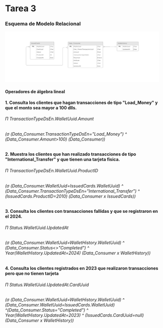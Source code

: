 # Tarea 3
### Esquema de Modelo Relacional

![Tarea 3](Tarea3_Diagrama.png)

#### Operadores de álgebra lineal
**1. Consulta los clientes que hagan transacciones de tipo "Load_Money" y que el monto sea mayor a 100 dlls.**

###### Π TransactionTypeDsEn.WalletUuid.Amount 
###### (σ (Data_Consumer.TransactionTypeDsEn="Load_Money") ^ (Data_Consumer.Amount>100) (Data_Consumer))
    
**2. Muestra los clientes que han realizado transacciones de tipo "International_Transfer" y que tienen una tarjeta fisica.**

###### Π TransactionTypeDsEn.WalletUuid.ProductID 
###### (σ (Data_Consumer.WalletUuid=IssuedCards.WalletUuid) ^ (Data_Consumer.TransactionTypeDsEn="International_Transfer") ^ (IssuedCards.ProductID=2010) (Data_Consumer x IssuedCards))
    

**3. Consulta los clientes con transacciones fallidas y que se registraron en el 2024.**

###### Π Status.WalletUuid.UpdatedAt 
###### (σ (Data_Consumer.WalletUuid=WalletHistory.WalletUuid) ^ (Data_Consumer.Status<>"Completed") ^ Year(WalletHistory.UpdatedAt=2024) (Data_Consumer x WalletHistory))


**4. Consulta los clientes registrados en 2023 que realizaron transacciones pero que no tienen tarjeta**

###### Π Status.WalletUuid.UpdatedAt.CardUuid 
###### (σ (Data_Consumer.WalletUuid=WalletHistory.WalletUuid) ^ (Data_Consumer.WalletUuid=IssuedCards.WalletUuid) ^(Data_Consumer.Status="Completed") ^ Year(WalletHistory.UpdatedAt=2023) ^ (IssuedCards.CardUuid=null)  (Data_Consumer x WalletHistory))
